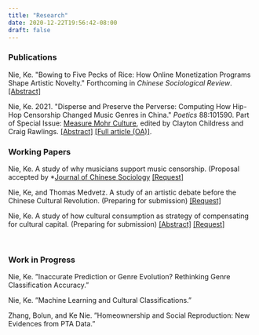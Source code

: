 ```yaml
---
title: "Research"
date: 2020-12-22T19:56:42-08:00
draft: false
---
```


### Publications
Nie, Ke.  "Bowing to Five Pecks of Rice: How Online Monetization Programs Shape Artistic Novelty." Forthcoming in *Chinese Sociological Review*. [[Abstract]](/posts/monetization_novelty/)

Nie, Ke. 2021. "Disperse and Preserve the Perverse: Computing How Hip-Hop Censorship Changed Music Genres in China." *Poetics* 88:101590. Part of Special Issue: [Measure Mohr Culture](https://www.sciencedirect.com/journal/poetics/vol/88/suppl/C), edited by Clayton Childress and Craig Rawlings. [[Abstract]](/posts/hiphop_censorship_computational/) [[Full article (OA)]](https://www.sciencedirect.com/science/article/pii/S0304422X21000802?dgcid=rss_sd_all#sec0012). 

### Working Papers

Nie, Ke. A study of why musicians support music censorship. (Proposal accepted by *[Journal of Chinese Sociology](https://journals.sagepub.com/home/chs)
[[Request]](mailto:knie@ucsd.edu)

Nie, Ke, and Thomas Medvetz. A study of an artistic debate before the Chinese Cultural Revolution. (Preparing for submission) [[Request]](mailto:knie@ucsd.edu)

Nie, Ke. A study of how cultural consumption as strategy of compensating for cultural capital. (Preparing for submission)
[[Abstract]](/posts/cultural_consumption_strategy/) [[Request]](mailto:knie@ucsd.edu)

<br/>

### Work in Progress

Nie, Ke. ”Inaccurate Prediction or Genre Evolution? Rethinking Genre Classification Accuracy.”

Nie, Ke. ”Machine Learning and Cultural Classifications.”

Zhang, Bolun, and Ke Nie. ”Homeownership and Social Reproduction: New Evidences from PTA Data.”
